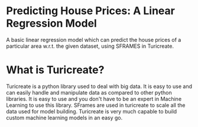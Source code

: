 # Predicting House Prices: A Linear Regression Model
A basic linear regression model which can predict the house prices of a particular area w.r.t. the given dataset, using SFRAMES in Turicreate.
 
# What is Turicreate?
Turicreate is a python library used to deal with big data. It is easy to use and can easily handle and manipulate data as compared to other python libraries. It is easy to use and you don't have to be an expert in Machine Learning to use this library. SFrames are used in turicreate to scale all the data used for model building. Turicreate is very much capable to build custom machine learning models in an easy go. 
